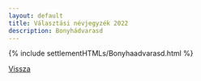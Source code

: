 ```yaml
---
layout: default
title: Választási névjegyzék 2022
description: Bonyhádvarasd
---
```


{% include settlementHTMLs/Bonyhaadvarasd.html %}

[Vissza](../)